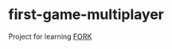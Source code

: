 ﻿# first-game-multiplayer

Project for learning
[FORK](https://github.com/filipedeschamps/meu-primeiro-jogo-multiplayer)
